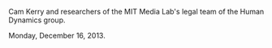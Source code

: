 Cam Kerry and researchers of the MIT Media Lab's legal team of the Human Dynamics group.

Monday, December 16, 2013.

